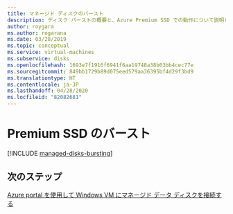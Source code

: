 ```yaml
---
title: マネージド ディスクのバースト
description: ディスク バーストの概要と、Azure Premium SSD での動作について説明します。
author: roygara
ms.author: rogarana
ms.date: 03/28/2019
ms.topic: conceptual
ms.service: virtual-machines
ms.subservice: disks
ms.openlocfilehash: 1693e7f1916f6941f6aa19748a38b03bb4cec77e
ms.sourcegitcommit: 849bb1729b89d075eed579aa36395bf4d29f3bd9
ms.translationtype: HT
ms.contentlocale: ja-JP
ms.lasthandoff: 04/28/2020
ms.locfileid: "82082681"
---
```

# <a name="premium-ssd-bursting"></a>Premium SSD のバースト

[!INCLUDE [managed-disks-bursting](../../../includes/managed-disks-bursting.md)]

## <a name="next-steps"></a>次のステップ

[Azure portal を使用して Windows VM にマネージド データ ディスクを接続する](attach-managed-disk-portal.md)
